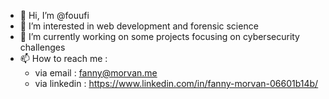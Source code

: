 - 👋 Hi, I’m @fouufi
- 👀 I’m interested in web development and forensic science
- 🌱 I’m currently working on some projects focusing on cybersecurity challenges
- 📫 How to reach me : 
  - via email : fanny@morvan.me
  - via linkedin : https://www.linkedin.com/in/fanny-morvan-06601b14b/

<!---
fouufi/fouufi is a ✨ special ✨ repository because its `README.md` (this file) appears on your GitHub profile.
You can click the Preview link to take a look at your changes.
--->
